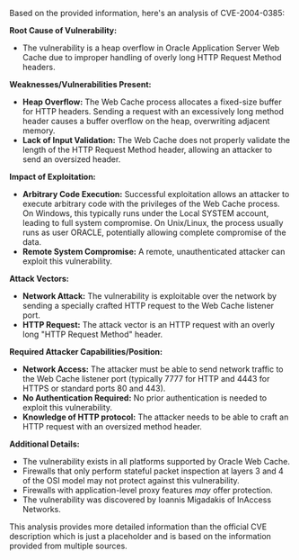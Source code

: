 Based on the provided information, here's an analysis of CVE-2004-0385:

**Root Cause of Vulnerability:**
- The vulnerability is a heap overflow in Oracle Application Server Web Cache due to improper handling of overly long HTTP Request Method headers.

**Weaknesses/Vulnerabilities Present:**
- **Heap Overflow:**  The Web Cache process allocates a fixed-size buffer for HTTP headers. Sending a request with an excessively long method header causes a buffer overflow on the heap, overwriting adjacent memory.
- **Lack of Input Validation:** The Web Cache does not properly validate the length of the HTTP Request Method header, allowing an attacker to send an oversized header.

**Impact of Exploitation:**
- **Arbitrary Code Execution:** Successful exploitation allows an attacker to execute arbitrary code with the privileges of the Web Cache process. On Windows, this typically runs under the Local SYSTEM account, leading to full system compromise. On Unix/Linux, the process usually runs as user ORACLE, potentially allowing complete compromise of the data.
- **Remote System Compromise:** A remote, unauthenticated attacker can exploit this vulnerability.

**Attack Vectors:**
- **Network Attack:** The vulnerability is exploitable over the network by sending a specially crafted HTTP request to the Web Cache listener port.
- **HTTP Request:** The attack vector is an HTTP request with an overly long "HTTP Request Method" header.

**Required Attacker Capabilities/Position:**
- **Network Access:** The attacker must be able to send network traffic to the Web Cache listener port (typically 7777 for HTTP and 4443 for HTTPS or standard ports 80 and 443).
- **No Authentication Required:** No prior authentication is needed to exploit this vulnerability.
- **Knowledge of HTTP protocol:** The attacker needs to be able to craft an HTTP request with an oversized method header.

**Additional Details:**

*   The vulnerability exists in all platforms supported by Oracle Web Cache.
*   Firewalls that only perform stateful packet inspection at layers 3 and 4 of the OSI model may not protect against this vulnerability.
*   Firewalls with application-level proxy features *may* offer protection.
*   The vulnerability was discovered by Ioannis Migadakis of InAccess Networks.

This analysis provides more detailed information than the official CVE description which is just a placeholder and is based on the information provided from multiple sources.